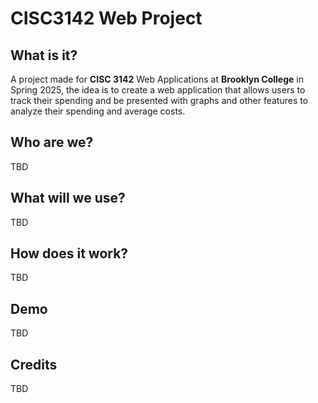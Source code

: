 <div style="justify-content: center">
  <h1>CISC3142 Web Project</h1>
</div>


## What is it?
A project made for **CISC 3142** Web Applications at **Brooklyn College** in Spring 2025, the idea is to create a web application that allows users to track their spending and be 
presented with graphs and other features to analyze their spending and average costs.

## Who are we?
TBD

## What will we use?
TBD

## How does it work?
TBD

## Demo
TBD

## Credits
TBD

